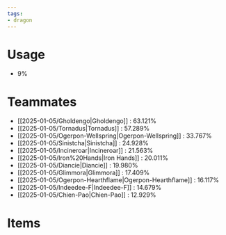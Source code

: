 ```yaml
---
tags:
- dragon
---
```

# Usage
- 9%
# Teammates
- [[2025-01-05/Gholdengo|Gholdengo]] : 63.121%
- [[2025-01-05/Tornadus|Tornadus]] : 57.289%
- [[2025-01-05/Ogerpon-Wellspring|Ogerpon-Wellspring]] : 33.767%
- [[2025-01-05/Sinistcha|Sinistcha]] : 24.928%
- [[2025-01-05/Incineroar|Incineroar]] : 21.563%
- [[2025-01-05/Iron%20Hands|Iron Hands]] : 20.011%
- [[2025-01-05/Diancie|Diancie]] : 19.980%
- [[2025-01-05/Glimmora|Glimmora]] : 17.409%
- [[2025-01-05/Ogerpon-Hearthflame|Ogerpon-Hearthflame]] : 16.117%
- [[2025-01-05/Indeedee-F|Indeedee-F]] : 14.679%
- [[2025-01-05/Chien-Pao|Chien-Pao]] : 12.929%
# Items